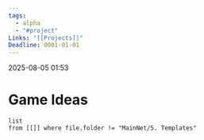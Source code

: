 ```yaml
---
tags:
  - alpha
  - "#project"
Links: "[[Projects]]"
Deadline: 0001-01-01
---
```

2025-08-05 01:53

# Game Ideas

```dataview
list
from [[]] where file.folder != "MainNet/5. Templates"
```





